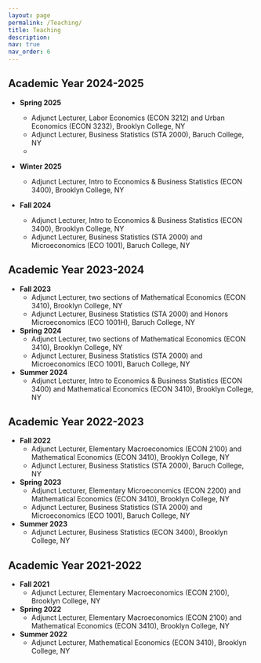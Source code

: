 ```yaml
---
layout: page
permalink: /Teaching/
title: Teaching
description:
nav: true
nav_order: 6
---
```


## Academic Year 2024-2025

- **Spring 2025**
  - Adjunct Lecturer, Labor Economics (ECON 3212) and Urban Economics (ECON 3232), Brooklyn College, NY
  - Adjunct Lecturer, Business Statistics (STA 2000), Baruch College, NY
  - 
- **Winter 2025**
  - Adjunct Lecturer, Intro to Economics & Business Statistics (ECON 3400), Brooklyn College, NY

- **Fall 2024**
  - Adjunct Lecturer, Intro to Economics & Business Statistics (ECON 3400), Brooklyn College, NY
  - Adjunct Lecturer, Business Statistics (STA 2000) and Microeconomics (ECO 1001), Baruch College, NY

## Academic Year 2023-2024

- **Fall 2023**
  - Adjunct Lecturer, two sections of Mathematical Economics (ECON 3410), Brooklyn College, NY
  - Adjunct Lecturer, Business Statistics (STA 2000) and Honors Microeconomics (ECO 1001H), Baruch College, NY
- **Spring 2024**
  - Adjunct Lecturer, two sections of Mathematical Economics (ECON 3410), Brooklyn College, NY
  - Adjunct Lecturer, Business Statistics (STA 2000) and Microeconomics (ECO 1001), Baruch College, NY
- **Summer 2024**
  - Adjunct Lecturer, Intro to Economics & Business Statistics (ECON 3400) and Mathematical Economics (ECON 3410), Brooklyn College, NY

## Academic Year 2022-2023

- **Fall 2022**
  - Adjunct Lecturer, Elementary Macroeconomics (ECON 2100) and Mathematical Economics (ECON 3410), Brooklyn College, NY
  - Adjunct Lecturer, Business Statistics (STA 2000), Baruch College, NY
- **Spring 2023**
  - Adjunct Lecturer, Elementary Microeconomics (ECON 2200) and Mathematical Economics (ECON 3410), Brooklyn College, NY
  - Adjunct Lecturer, Business Statistics (STA 2000) and Microeconomics (ECO 1001), Baruch College, NY
- **Summer 2023**
  - Adjunct Lecturer, Business Statistics (ECON 3400), Brooklyn College, NY

## Academic Year 2021-2022

- **Fall 2021**
  - Adjunct Lecturer, Elementary Macroeconomics (ECON 2100), Brooklyn College, NY
- **Spring 2022**
  - Adjunct Lecturer, Elementary Macroeconomics (ECON 2100) and Mathematical Economics (ECON 3410), Brooklyn College, NY
- **Summer 2022**
  - Adjunct Lecturer, Mathematical Economics (ECON 3410), Brooklyn College, NY
